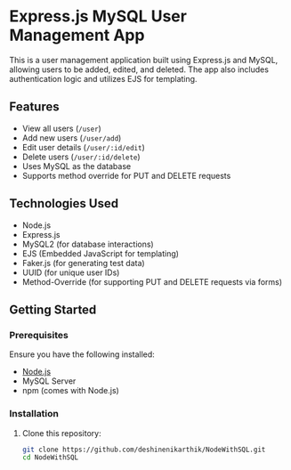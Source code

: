 # Express.js MySQL User Management App

This is a user management application built using Express.js and MySQL, allowing users to be added, edited, and deleted. The app also includes authentication logic and utilizes EJS for templating.

## Features
- View all users (`/user`)
- Add new users (`/user/add`)
- Edit user details (`/user/:id/edit`)
- Delete users (`/user/:id/delete`)
- Uses MySQL as the database
- Supports method override for PUT and DELETE requests

## Technologies Used
- Node.js
- Express.js
- MySQL2 (for database interactions)
- EJS (Embedded JavaScript for templating)
- Faker.js (for generating test data)
- UUID (for unique user IDs)
- Method-Override (for supporting PUT and DELETE requests via forms)

## Getting Started
### Prerequisites
Ensure you have the following installed:
- [Node.js](https://nodejs.org/)
- MySQL Server
- npm (comes with Node.js)

### Installation
1. Clone this repository:
   ```sh
   git clone https://github.com/deshinenikarthik/NodeWithSQL.git
   cd NodeWithSQL
